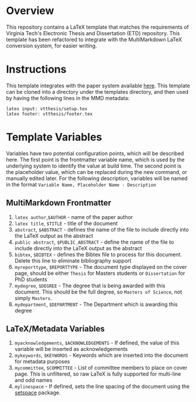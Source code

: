 # Overview

This repository contains a LaTeX template that matches the requirements of Virginia Tech's Electronic Thesis and Dissertation (ETD) repository. This template has been refactored to integrate with the MultiMarkdown LaTeX conversion system, for easier writing.

# Instructions

This template integrates with the paper system available [here](https://github.com/jasedit/papers_base). This template can be cloned into a directory under the templates directory, and then used by having the following lines in the MMD metadata:

```
latex input: vtthesis/setup.tex
latex footer: vtthesis/footer.tex
```

# Template Variables

Variables have two potential configuration points, which will be described here. The first point is the frontmatter variable name, which is used by the underlying system to identify the value at build time. The second point is the placeholder value, which can be replaced during the new command, or manually edited later. For the following description, variables will be named in the format `Variable Name, Placeholder Name - Description`

## MultiMarkdown Frontmatter
1. `latex author`,`$AUTHOR` - name of the paper author
2. `latex title`, `$TITLE` - title of the document
3. `abstract`, `$ABSTRACT` - defines the name of the file to include directly into the LaTeX output as the abstract
4. `public abstract`, `$PUBLIC_ABSTRACT` - define the name of the file to include directly into the LaTeX output as the abstract
4. `bibtex`, `$BIBTEX` - defines the Bibtex file to process for this document. Delete this line to eliminate bibliography support
5. `myreporttype`, `$REPORTTYPE` - The document type displayed on the cover page, should be either `Thesis` for Masters students or `Dissertation` for PhD students
6. `mydegree`, `$DEGREE` - The degree that is being awarded with this document. This should be the full degree, so `Masters of Science`, not simply `Masters`.
7. `mydepartment`, `$DEPARTMENT` - The Department which is awarding this degree

## LaTeX/Metadata Variables

1. `myacknowledgements`, `$ACKNOWLEDGEMENTS` - If defined, the value of this variable will be inserted as acknowledgements
2. `mykeywords`, `$KEYWORDS` - Keywords which are inserted into the document for metadata purposes
3. `mycommittee`, `$COMMITTEE` - List of committee members to place on cover page. This is unfiltered, so raw LaTeX is fully supported for multi-line and odd names
4. `mylinespace` - If defined, sets the line spacing of the document using the [setspace](http://www.ctan.org/tex-archive/macros/latex/contrib/setspace/) package.
